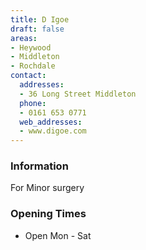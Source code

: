 ```yaml
---
title: D Igoe
draft: false
areas:
- Heywood
- Middleton
- Rochdale
contact:
  addresses:
  - 36 Long Street Middleton
  phone:
  - 0161 653 0771
  web_addresses:
  - www.digoe.com
---
```


### Information
For Minor surgery

### Opening Times
* Open Mon - Sat

